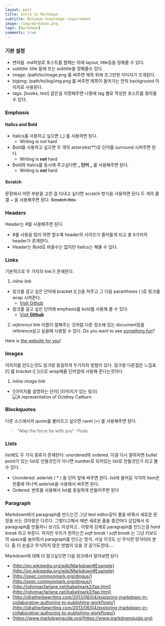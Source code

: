 ```yaml
---
layout: post
title: Intro to Markdown
subtitle: Minimum knowledge requirement
image: /img/markdown.png
tags: [markdown]
comments: true
---
```


### 기본 설정
- 맨처음 .md파일로 포스트를 할때는 위에 layout, title등을 정해줄 수 있다.
- subtitle: title 밑에 뜨는 subtitle을 정해줄수 있다.
- image: /path/to/image.png 를 써주면 제목 위에 조그만한 이미지가 뜨게된다.
- bigimg: /path/to/big/img.png 를 써주면 제목이 들어가는 칸의 background 이미지로 사용된다.
- tags: [books, test] 같은걸 지정해주면 나중에 tag 별로 작성한 포스트를 찾아줄 수 있다. 

### Emphasis
#### Italics and Bold
- Italics를 사용하고 싶으면 (_) 를 사용하면 된다.
  - Writing is _not_ hard
- Bold를 사용하고 싶으면 두 개의 asterisks(**)로 단어를 surround 시켜주면 된다.
  - Writing is **not** hard
- Bold와 Italics를 동시에 주고싶다면 **_ 단어 _** 를 사용해주면 된다.
  - Writing is **_not_** hard

#### Scratch
문장에서 어떤 부분을 고친 걸 티내고 싶다면 scratch 방식을 사용하면 된다.두 개의 물결 ~ 을 사용해주면 된다.
 ~~Scratch this.~~

### Headers
Header는 #를 사용해주면 된다.
- #를 사용을 많이 하면 할수록 header의 사이즈가 줄어들게 되고 총 6가지의 header가 존재한다.
- Header는 Bold로 바꿀수는 없지만 Italics는 해줄 수 있다.

### Links
기본적으로 두 가지의 link가 존재한다.
1. _inline link_
  - 링크를 걸고 싶은 단어에 bracket ([ ])을 쳐주고 그 다음 paranthesis ( )로 링크를 wrap 시켜준다. 
    - [Visit Github](https://www.github.com)
  - 링크를 걸고 싶은 단어에 emphasis를 bold를 사용해 줄 수 있다.
    - [Visit **Github**](https://www.github.com)
    
2. _reference link_
이름이 말해주는 것처럼 다른 장소에 있는 document등을 reference삼고 싶을때 사용할 수 있다.
Do you want to see [something fun][fun place]?

Here is [the website for you][another fun place]!

[fun place]: https://www.github.com

[another fun place]: https://www.google.com

### Images
이미지를 만드는것도 링크랑 동일하게 두가지의 방법이 있다. 링크랑 다른점은 느낌표[!] 를 bracket ([ ])으로 wrap해줄 단어앞에 사용해 준다는것이다
1. _inline image link_
  - ![이미지를 설명하는 단어] (이미지가 있는 링크)
![A representation of Octdrey Catburn](https://octodex.github.com/images/bannekat.png)

### Blockquotes
다른 소스에서의 quote를 불러오고 싶으면 caret (>) 를 사용해주면 된다.
> "May the force be with you" -Yoda

### Lists
list에도 두 가지 종류가 존재한다: unordered와 ordered. 이걸 다시 말하자면 bullet point가 있는 list로 만들것인가 아니면 number로 되어있는 list로 만들것인가 라고 볼수 있다.
- Unordered: asterisk ( * ) 을 단어 앞에 써주면 된다. list에 들어갈 각각의 item은 한줄에 하나씩 asterisk을 사용해서 써주면 된다.
- Ordered: 번호를 사용해서 list를 동일하게 만들어주면 된다

### Paragraph
Markdown에서 paragraph를 만드는건 그냥 text editor같이 줄을 바꿔서 새로운 문장을 쓰는 것이랑은 다르다.
그렇다고해서 매번 새로운 줄을 중간마다 삽입해서 또 paragraph를 만들자니 보기도 이상하고.. 
이렇게 강제로 paragraph를 만드는걸 _hard break_ 라고 부른다. 하지만 우리가 원하는건 _soft break_ ! _soft break_ 는 그냥 키보드의 space를 눌러줘서 paragraph를 만드는 방식. 사실 이것도 난 무식한 방식이라 본다. 좀 더 손쉽고 무식하지 않은 방법이 있을 것 같기도한대....

Markdown에 대해 더 알고싶으면 다음 링크에서 알아보면 된다
- [http://en.wikipedia.org/wiki/Markdown#Example](http://en.wikipedia.org/wiki/Markdown#Example)
- [http://spec.commonmark.org/dingus/](http://spec.commonmark.org/dingus/)
- [http://johnmacfarlane.net/babelmark2/faq.html](http://johnmacfarlane.net/babelmark2/faq.html)
- [http://idratherbewriting.com/2013/06/04/exploring-markdown-in-collaborative-authoring-to-publishing-workflows/](http://idratherbewriting.com/2013/06/04/exploring-markdown-in-collaborative-authoring-to-publishing-workflows/)
- [https://www.markdownguide.org](https://www.markdownguide.org)

